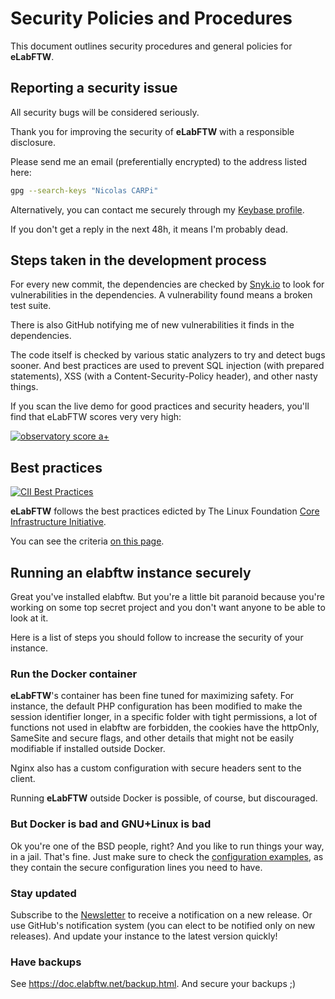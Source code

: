 # Security Policies and Procedures

This document outlines security procedures and general policies for **eLabFTW**.

## Reporting a security issue

All security bugs will be considered seriously.

Thank you for improving the security of **eLabFTW** with a responsible disclosure.

Please send me an email (preferentially encrypted) to the address listed here:

~~~bash
gpg --search-keys "Nicolas CARPi"
~~~

Alternatively, you can contact me securely through my [Keybase profile](https://keybase.io/nicolascarpi).

If you don't get a reply in the next 48h, it means I'm probably dead.

## Steps taken in the development process

For every new commit, the dependencies are checked by [Snyk.io](https://snyk.io/) to look for vulnerabilities in the dependencies. A vulnerability found means a broken test suite.

There is also GitHub notifying me of new vulnerabilities it finds in the dependencies.

The code itself is checked by various static analyzers to try and detect bugs sooner. And best practices are used to prevent SQL injection (with prepared statements), XSS (with a Content-Security-Policy header), and other nasty things.

If you scan the live demo for good practices and security headers, you'll find that eLabFTW scores very very high:

[![observatory score a+](https://i.imgur.com/2qI796u.png)](https://observatory.mozilla.org/analyze/demo.elabftw.net)

## Best practices

[![CII Best Practices](https://bestpractices.coreinfrastructure.org/projects/2766/badge)](https://bestpractices.coreinfrastructure.org/projects/2766)

**eLabFTW** follows the best practices edicted by The Linux Foundation [Core Infrastructure Initiative](https://bestpractices.coreinfrastructure.org/en).

You can see the criteria [on this page](https://bestpractices.coreinfrastructure.org/en/projects/2766).

## Running an elabftw instance securely

Great you've installed elabftw. But you're a little bit paranoid because you're working on some top secret project and you don't want anyone to be able to look at it.

Here is a list of steps you should follow to increase the security of your instance.

### Run the Docker container

**eLabFTW**'s container has been fine tuned for maximizing safety. For instance, the default PHP configuration has been modified to make the session identifier longer, in a specific folder with tight permissions, a lot of functions not used in elabftw are forbidden, the cookies have the httpOnly, SameSite and secure flags, and other details that might not be easily modifiable if installed outside Docker.

Nginx also has a custom configuration with secure headers sent to the client.

Running **eLabFTW** outside Docker is possible, of course, but discouraged.

### But Docker is bad and GNU+Linux is bad

Ok you're one of the BSD people, right? And you like to run things your way, in a jail. That's fine. Just make sure to check the [configuration examples](https://github.com/elabftw/elabdoc/tree/master/config_examples), as they contain the secure configuration lines you need to have.

### Stay updated

Subscribe to the [Newsletter](http://eepurl.com/bTjcMj) to receive a notification on a new release. Or use GitHub's notification system (you can elect to be notified only on new releases). And update your instance to the latest version quickly!

### Have backups

See https://doc.elabftw.net/backup.html. And secure your backups ;)
